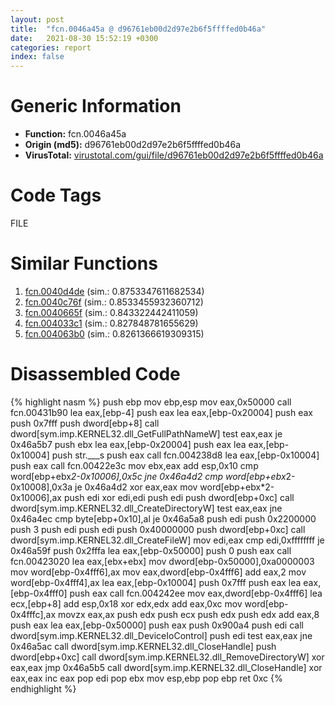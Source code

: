 ```yaml
---
layout: post
title:  "fcn.0046a45a @ d96761eb00d2d97e2b6f5ffffed0b46a"
date:   2021-08-30 15:52:19 +0300
categories: report
index: false
---
```


# Generic Information
- **Function:** fcn.0046a45a
- **Origin (md5):** d96761eb00d2d97e2b6f5ffffed0b46a
- **VirusTotal:** [virustotal.com/gui/file/d96761eb00d2d97e2b6f5ffffed0b46a][virustotal_ref]

# Code Tags
<span class="tag" id="FILE">FILE</span>


# Similar Functions

1. [fcn.0040d4de][similar_1_ref] (sim.: 0.8753347611682534)
2. [fcn.0040c76f][similar_2_ref] (sim.: 0.8533455932360712)
3. [fcn.0040665f][similar_3_ref] (sim.: 0.843322442411059)
4. [fcn.004033c1][similar_4_ref] (sim.: 0.827848781655629)
5. [fcn.004063b0][similar_5_ref] (sim.: 0.8261366619309315)


# Disassembled Code

{% highlight nasm %}
push ebp
mov ebp,esp
mov eax,0x50000
call fcn.00431b90
lea eax,[ebp-4]
push eax
lea eax,[ebp-0x20004]
push eax
push 0x7fff
push dword[ebp+8]
call dword[sym.imp.KERNEL32.dll_GetFullPathNameW]
test eax,eax
je 0x46a5b7
push ebx
lea eax,[ebp-0x20004]
push eax
lea eax,[ebp-0x10004]
push str.___s
push eax
call fcn.004238d8
lea eax,[ebp-0x10004]
push eax
call fcn.00422e3c
mov ebx,eax
add esp,0x10
cmp word[ebp+ebx*2-0x10006],0x5c
jne 0x46a4d2
cmp word[ebp+ebx*2-0x10008],0x3a
je 0x46a4d2
xor eax,eax
mov word[ebp+ebx*2-0x10006],ax
push edi
xor edi,edi
push edi
push dword[ebp+0xc]
call dword[sym.imp.KERNEL32.dll_CreateDirectoryW]
test eax,eax
jne 0x46a4ec
cmp byte[ebp+0x10],al
je 0x46a5a8
push edi
push 0x2200000
push 3
push edi
push edi
push 0x40000000
push dword[ebp+0xc]
call dword[sym.imp.KERNEL32.dll_CreateFileW]
mov edi,eax
cmp edi,0xffffffff
je 0x46a59f
push 0x2fffa
lea eax,[ebp-0x50000]
push 0
push eax
call fcn.00423020
lea eax,[ebx+ebx]
mov dword[ebp-0x50000],0xa0000003
mov word[ebp-0x4fff6],ax
mov eax,dword[ebp-0x4fff6]
add eax,2
mov word[ebp-0x4fff4],ax
lea eax,[ebp-0x10004]
push 0x7fff
push eax
lea eax,[ebp-0x4fff0]
push eax
call fcn.004242ee
mov eax,dword[ebp-0x4fff6]
lea ecx,[ebp+8]
add esp,0x18
xor edx,edx
add eax,0xc
mov word[ebp-0x4fffc],ax
movzx eax,ax
push edx
push ecx
push edx
push edx
add eax,8
push eax
lea eax,[ebp-0x50000]
push eax
push 0x900a4
push edi
call dword[sym.imp.KERNEL32.dll_DeviceIoControl]
push edi
test eax,eax
jne 0x46a5ac
call dword[sym.imp.KERNEL32.dll_CloseHandle]
push dword[ebp+0xc]
call dword[sym.imp.KERNEL32.dll_RemoveDirectoryW]
xor eax,eax
jmp 0x46a5b5
call dword[sym.imp.KERNEL32.dll_CloseHandle]
xor eax,eax
inc eax
pop edi
pop ebx
mov esp,ebp
pop ebp
ret 0xc
{% endhighlight %}


[similar_1_ref]: /report/fcn.0040d4de@4c2db4ba96e80258daff665d7d7a016a
[similar_2_ref]: /report/fcn.0040c76f@4c2db4ba96e80258daff665d7d7a016a
[similar_3_ref]: /report/fcn.0040665f@73677cb40830e94fbfb5483ff33e40b9
[similar_4_ref]: /report/fcn.004033c1@1123b7aa5760238fe93045e585b8234c
[similar_5_ref]: /report/fcn.004063b0@4c2db4ba96e80258daff665d7d7a016a
[virustotal_ref]: https://www.virustotal.com/gui/file/d96761eb00d2d97e2b6f5ffffed0b46a